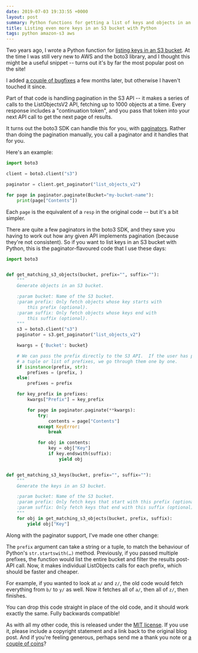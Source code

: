 ```yaml
---
date: 2019-07-03 19:33:55 +0000
layout: post
summary: Python functions for getting a list of keys and objects in an S3 bucket.
title: Listing even more keys in an S3 bucket with Python
tags: python amazon-s3 aws
---
```


Two years ago, I wrote a Python function for [listing keys in an S3 bucket](/2017/07/listing-s3-keys/).
At the time I was still very new to AWS and the boto3 library, and I thought this might be a useful snippet -- turns out it's by far the most popular post on the site!

I added [a couple of bugfixes](/2018/01/listing-s3-keys-redux/) a few months later, but otherwise I haven't touched it since.

Part of that code is handling pagination in the S3 API -- it makes a series of calls to the ListObjectsV2 API, fetching up to 1000 objects at a time.
Every response includes a "continuation token", and you pass that token into your next API call to get the next page of results.

It turns out the boto3 SDK can handle this for you, with [paginators](https://boto3.amazonaws.com/v1/documentation/api/latest/guide/paginators.html).
Rather than doing the pagination manually, you call a paginator and it handles that for you.

Here's an example:

```python
import boto3

client = boto3.client("s3")

paginator = client.get_paginator("list_objects_v2")

for page in paginator.paginate(Bucket="my-bucket-name"):
    print(page["Contents"])
```

Each `page` is the equivalent of a `resp` in the original code -- but it's a bit simpler.

There are quite a few paginators in the boto3 SDK, and they save you having to work out how any given API implements pagination (because they're not consistent).
So if you want to list keys in an S3 bucket with Python, this is the paginator-flavoured code that I use these days:

```python
import boto3


def get_matching_s3_objects(bucket, prefix="", suffix=""):
    """
    Generate objects in an S3 bucket.

    :param bucket: Name of the S3 bucket.
    :param prefix: Only fetch objects whose key starts with
        this prefix (optional).
    :param suffix: Only fetch objects whose keys end with
        this suffix (optional).
    """
    s3 = boto3.client("s3")
    paginator = s3.get_paginator("list_objects_v2")

    kwargs = {'Bucket': bucket}

    # We can pass the prefix directly to the S3 API.  If the user has passed
    # a tuple or list of prefixes, we go through them one by one.
    if isinstance(prefix, str):
        prefixes = (prefix, )
    else:
        prefixes = prefix

    for key_prefix in prefixes:
        kwargs["Prefix"] = key_prefix

        for page in paginator.paginate(**kwargs):
            try:
                contents = page["Contents"]
            except KeyError:
                break

            for obj in contents:
                key = obj["Key"]
                if key.endswith(suffix):
                    yield obj


def get_matching_s3_keys(bucket, prefix="", suffix=""):
    """
    Generate the keys in an S3 bucket.

    :param bucket: Name of the S3 bucket.
    :param prefix: Only fetch keys that start with this prefix (optional).
    :param suffix: Only fetch keys that end with this suffix (optional).
    """
    for obj in get_matching_s3_objects(bucket, prefix, suffix):
        yield obj["Key"]
```

Along with the paginator support, I've made one other change:

The `prefix` argument can take a string or a tuple, to match the behaviour of Python's `str.startswith(…)` method.
Previously, if you passed multiple prefixes, the function would list the entire bucket and filter the results post-API call.
Now, it makes individual ListObjects calls for each prefix, which should be faster and cheaper.

For example, if you wanted to look at `a/` and `z/`, the old code would fetch everything from `b/` to `y/` as well.
Now it fetches all of `a/`, then all of `z/`, then finishes.

You can drop this code straight in place of the old code, and it should work exactly the same.
Fully backwards compatible!

As with all my other code, this is released under the [MIT license](https://github.com/alexwlchan/alexwlchan.net/blob/9a80d17de47b130772bb5433592e8fffd1d18118/LICENSE).
If you use it, please include a copyright statement and a link back to the original blog post.
And if you're feeling generous, perhaps send me a thank you note or [a couple of coins](https://ko-fi.com/alexwlchan)?